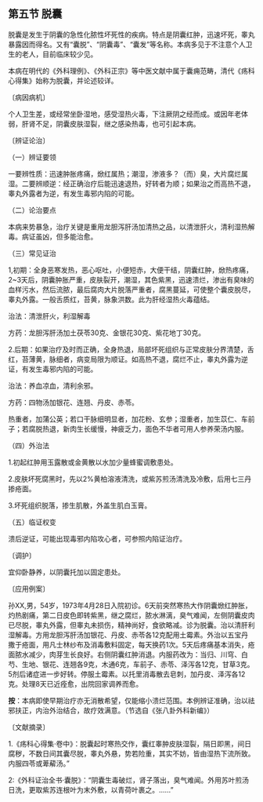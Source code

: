 ## 第五节 脱囊

脱囊是发生于阴囊的急性化脓性坏死性的疾病。特点是阴囊红肿，迅速坏死，睾丸暴露因而得名。又有“囊脱”、“阴囊毒”、“囊发”等名称。本病多见于不注意个人卫生的老人，目前临床较少见。

本病在明代的《外科理例》、《外科正宗》等中医文献中属于囊痈范畴，清代《疡科心得集》始称为脱囊，并论述较详。

〔病因病机〕

个人卫生差，或经常坐卧湿地，感受湿热火毒，下注厥阴之经而成。或因年老体弱，肝肾不足，阴囊皮肤湿裂，继之感染热毒，也可引起本病。

〔辨证论治〕

（一）辨证要领

一要辨性质：迅速肿胀疼痛，焮红属热；潮湿，渗液多？（而）臭，大片腐烂属湿。二要辨顺逆：经正确治疗后能迅速退热，好转者为顺；如果治之而高热不退，睾丸外露者为逆，有发生毒邪内陷的可能。

（二）论治要点

本病来势暴急，治疗关键是重用龙胆泻肝汤加清热之品，以清泄肝火，清利湿热解毒。病证虽凶，但多能治愈。

（三）常见证治

1,初期：全身恶寒发热，恶心呕吐，小便短赤，大便干结，阴囊红肿，焮热疼痛，2~3天后，阴囊肿胀严重，皮肤裂开，潮湿，其色紫黑，迅速溃烂，渗出有臭味的血样污水，然后流脓，最后腐肉大片脱落严重者，腐黑蔓延，可使整个囊皮脱尽，睾丸外露。一般舌质红，苔黄，脉象洪数。此为肝经湿热火毒蕴结。

治法：清泄肝火，利湿解毒

方药：龙胆泻肝汤加土茯苓30克、金银花30克、紫花地丁30克。

2.后期：如果治疗及时而正确，全身热退，局部坏死组织与正常皮肤分界清楚，舌红，苔薄黄，脉细者，病变局限为顺证。如高热不退，腐烂不止，睾丸外露为逆证，有发生毒邪内陷的可能。

治法：养血凉血，清利余邪。

方药：四物汤加银花、连翘、丹皮、赤苓。

热重者，加蒲公英；若口干脉细明显者，加花粉、玄参；湿重者，加生苡仁、车前子；若腐脱热退，新肉生长缓慢，神疲乏力，面色不华者可用人参养荣汤内服。

（四）外治法

1.初起红肿用玉露散或金黄散以水加少量蜂蜜调敷患处。

2.皮肤坏死腐黑时，先以2%黄柏溶液清洗，或紫苏煎汤清洗及冷敷，后用七三丹掺疮面。

3.坏死组织脱落，掺生肌散，外盖生肌白玉膏。

（五）临证权变

溃后逆证，可能出现毒邪内陷攻心者，可参照内陷证治疗。

〔调护〕

宜仰卧静养，以阴囊托加以固定患处。

〔应用例案〕

孙XX,男，54岁，1973年4月28日入院初诊。6天前突然寒热大作阴囊焮红肿胀，灼热剧痛，第二日皮色即转紫黑，继之腐烂，脓水淋漓，臭气难闻，左侧阴囊皮肉已尽脱，睾丸外露，但睾丸未损伤，精神尚好，食欲略减。诊为脱囊。治以清肝利湿解毒。方用龙胆泻肝汤加银花、丹皮、赤苓各12克配用土霉素。外治以五宝丹撒于疮面，用凡士林纱布及消毒敷料固定，每天换药1次。5天后疼痛基本消失，疮面脓水减少，肉芽生长良好。右侧阴囊红肿消退。内服药改为：当归、川穹、白芍、生地、银花、连翘各9克，木通6克，车前子、赤苓、泽泻各12克，甘草3克。5剂后诸症进一步好转。停服土霉素。以托里消毒散去皂刺，加丹皮、泽泻各12克。处理8天已近痊愈，出院回家调养而愈。

**按**：本病即使早期治疗亦无消散希望，仅能缩小溃烂范围。本例辨证准确，治以祛邪扶正，内治外治结合，故疗效满意。（节选自《张八卦外科新编》）

〔文献摘录〕

1.《疡科心得集·卷中》：脱囊起时寒热交作，囊红睾肿皮肤湿裂，隔日即黑，间日腐秽，不数日间其囊尽脱，睾丸外悬，势若险重，其实不妨，皆由湿热下流所致。内服四苓或萆薢汤。”

2:《外科证治全书·囊脱》：“阴囊生毒破烂，肾子落出，臭气难闻。外用苏叶煎汤日洗，更取紫苏连根叶为末外敷，以青荷叶裹之。...…”
